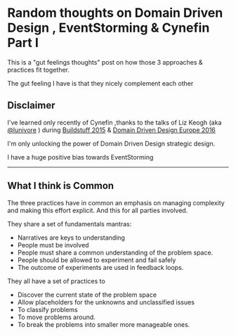 # Random thoughts on Domain Driven Design , EventStorming & Cynefin Part I

This is a "gut feelings thoughts" post on how those 3 approaches & practices fit together.

The gut feeling I have is that they nicely complement each other



## Disclaimer

I've learned only recently of Cynefin ,thanks to the talks of Liz Keogh (aka [@lunivore](http://lunivore.com/) )
during [Buildstuff 2015](http://buildstuff.lt/2015/) & [Domain Driven Design Europe 2016](http://dddeurope.com/2016/)

I'm only unlocking the power of Domain Driven Design strategic design.

I have a huge positive bias towards EventStorming  

***


## What I think is Common
The three practices have in common an emphasis on managing complexity and making this effort explicit.
And this for all parties involved.

They share a set of fundamentals mantras:  
* Narratives are keys to understanding
* People must be involved
* People must share a common understanding of the problem space.  
* People should be allowed to experiment and fail safely
* The outcome of experiments are used in feedback loops.

They all have a set of practices to
* Discover the current state of the problem space
* Allow placeholders for the unknowns and unclassified  issues
* To classify problems
* To move problems around.
* To break the problems into smaller more manageable ones.
